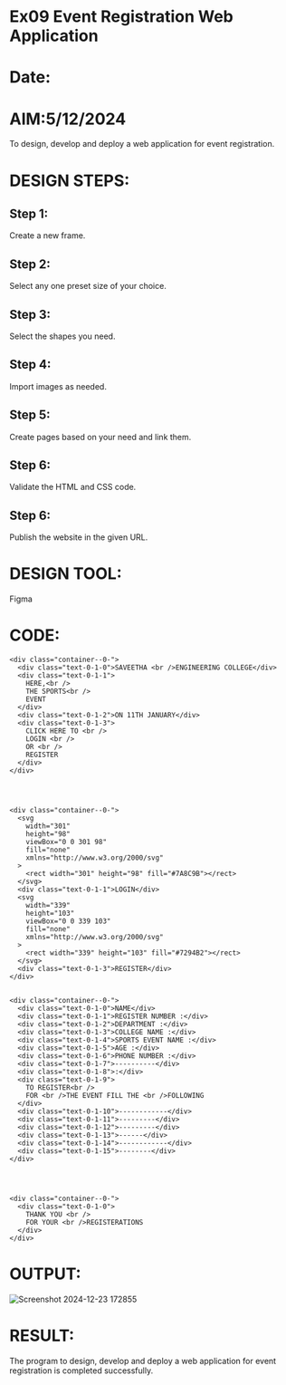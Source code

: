 # Ex09 Event Registration Web Application
# Date:
# AIM:5/12/2024
To design, develop and deploy a web application for event registration.

# DESIGN STEPS:
## Step 1:
Create a new frame.

## Step 2:
Select any one preset size of your choice.

## Step 3:
Select the shapes you need.

## Step 4:
Import images as needed.

## Step 5:
Create pages based on your need and link them.

## Step 6:
Validate the HTML and CSS code.

## Step 6:
Publish the website in the given URL.

# DESIGN TOOL:
Figma

# CODE:
```
<div class="container--0-">
  <div class="text-0-1-0">SAVEETHA <br />ENGINEERING COLLEGE</div>
  <div class="text-0-1-1">
    HERE,<br />
    THE SPORTS<br />
    EVENT
  </div>
  <div class="text-0-1-2">ON 11TH JANUARY</div>
  <div class="text-0-1-3">
    CLICK HERE TO <br />
    LOGIN <br />
    OR <br />
    REGISTER
  </div>
</div>




<div class="container--0-">
  <svg
    width="301"
    height="98"
    viewBox="0 0 301 98"
    fill="none"
    xmlns="http://www.w3.org/2000/svg"
  >
    <rect width="301" height="98" fill="#7A8C9B"></rect>
  </svg>
  <div class="text-0-1-1">LOGIN</div>
  <svg
    width="339"
    height="103"
    viewBox="0 0 339 103"
    fill="none"
    xmlns="http://www.w3.org/2000/svg"
  >
    <rect width="339" height="103" fill="#7294B2"></rect>
  </svg>
  <div class="text-0-1-3">REGISTER</div>
</div>


<div class="container--0-">
  <div class="text-0-1-0">NAME</div>
  <div class="text-0-1-1">REGISTER NUMBER :</div>
  <div class="text-0-1-2">DEPARTMENT :</div>
  <div class="text-0-1-3">COLLEGE NAME :</div>
  <div class="text-0-1-4">SPORTS EVENT NAME :</div>
  <div class="text-0-1-5">AGE :</div>
  <div class="text-0-1-6">PHONE NUMBER :</div>
  <div class="text-0-1-7">----------</div>
  <div class="text-0-1-8">:</div>
  <div class="text-0-1-9">
    TO REGISTER<br />
    FOR <br />THE EVENT FILL THE <br />FOLLOWING
  </div>
  <div class="text-0-1-10">------------</div>
  <div class="text-0-1-11">---------</div>
  <div class="text-0-1-12">---------</div>
  <div class="text-0-1-13">------</div>
  <div class="text-0-1-14">------------</div>
  <div class="text-0-1-15">--------</div>
</div>




<div class="container--0-">
  <div class="text-0-1-0">
    THANK YOU <br />
    FOR YOUR <br />REGISTERATIONS
  </div>
</div>
```
# OUTPUT:
![Screenshot 2024-12-23 172855](https://github.com/user-attachments/assets/7c1d669c-50ab-4d96-8966-323fd5a4c399)

# RESULT:
The program to design, develop and deploy a web application for event registration is completed successfully.
